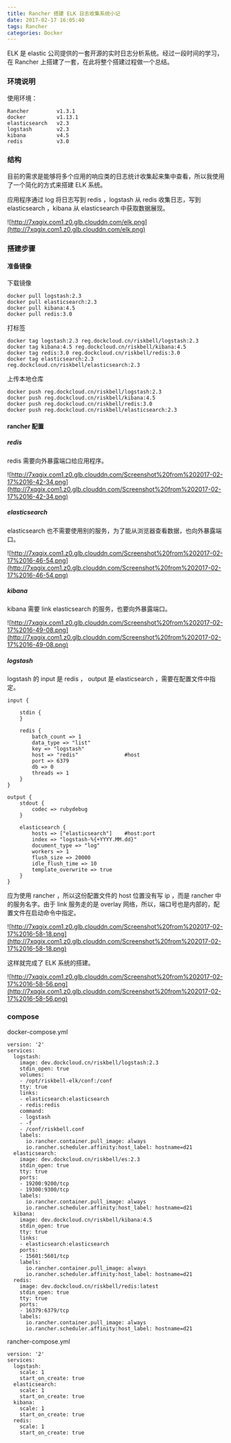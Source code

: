 ```yaml
---
title: Rancher 搭建 ELK 日志收集系统小记
date: 2017-02-17 16:05:40
tags: Rancher
categories: Docker
---
```


ELK 是 elastic 公司提供的一套开源的实时日志分析系统。经过一段时间的学习，在 Rancher 上搭建了一套，在此将整个搭建过程做一个总结。

<!-- more -->

### 环境说明

使用环境：
```
Rancher         v1.3.1
docker          v1.13.1
elasticsearch   v2.3
logstash        v2.3
kibana          v4.5
redis           v3.0
```

### 结构

目前的需求是能够将多个应用的响应类的日志统计收集起来集中查看，所以我使用了一个简化的方式来搭建 ELK 系统。

应用程序通过 log 将日志写到 redis ，logstash 从 redis 收集日志，写到 elasticsearch ，kibana 从 elasticsearch 中获取数据展现。

![http://7xqgix.com1.z0.glb.clouddn.com/elk.png](http://7xqgix.com1.z0.glb.clouddn.com/elk.png)

### 搭建步骤

#### 准备镜像

下载镜像
```shell
docker pull logstash:2.3
docker pull elasticsearch:2.3
docker pull kibana:4.5
docker pull redis:3.0
```
打标签
```shell
docker tag logstash:2.3 reg.dockcloud.cn/riskbell/logstash:2.3
docker tag kibana:4.5 reg.dockcloud.cn/riskbell/kibana:4.5
docker tag redis:3.0 reg.dockcloud.cn/riskbell/redis:3.0
docker tag elasticsearch:2.3 reg.dockcloud.cn/riskbell/elasticsearch:2.3
```
上传本地仓库
```shell
docker push reg.dockcloud.cn/riskbell/logstash:2.3
docker push reg.dockcloud.cn/riskbell/kibana:4.5
docker push reg.dockcloud.cn/riskbell/redis:3.0
docker push reg.dockcloud.cn/riskbell/elasticsearch:2.3
```

#### rancher 配置
##### redis

redis 需要向外暴露端口给应用程序。

![http://7xqgix.com1.z0.glb.clouddn.com/Screenshot%20from%202017-02-17%2016-42-34.png](http://7xqgix.com1.z0.glb.clouddn.com/Screenshot%20from%202017-02-17%2016-42-34.png)
##### elasticsearch

elasticsearch 也不需要使用别的服务，为了能从浏览器查看数据，也向外暴露端口。

![http://7xqgix.com1.z0.glb.clouddn.com/Screenshot%20from%202017-02-17%2016-46-54.png](http://7xqgix.com1.z0.glb.clouddn.com/Screenshot%20from%202017-02-17%2016-46-54.png)

##### kibana

kibana 需要 link elasticsearch 的服务，也要向外暴露端口。

![http://7xqgix.com1.z0.glb.clouddn.com/Screenshot%20from%202017-02-17%2016-49-08.png](http://7xqgix.com1.z0.glb.clouddn.com/Screenshot%20from%202017-02-17%2016-49-08.png)

##### logstash

logstash 的 input 是 redis ， output 是 elasticsearch ，需要在配置文件中指定。

```
input {

    stdin {
    }

    redis {
        batch_count => 1
        data_type => "list"
        key => "logstash"
        host => "redis"               #host
        port => 6379              
        db => 0
        threads => 1
    }
}

output {
    stdout {
        codec => rubydebug
    }

    elasticsearch {
        hosts => ["elasticsearch"]    #host:port
        index => "logstash-%{+YYYY.MM.dd}"
        document_type => "log"
        workers => 1
        flush_size => 20000
        idle_flush_time => 10
        template_overwrite => true
    }
}
```

应为使用 rancher ，所以这份配置文件的 host 位置没有写 ip ，而是 rancher 中的服务名字。由于 link 服务走的是 overlay 网络，所以，端口号也是内部的，配置文件在启动命令中指定。

![http://7xqgix.com1.z0.glb.clouddn.com/Screenshot%20from%202017-02-17%2016-58-18.png](http://7xqgix.com1.z0.glb.clouddn.com/Screenshot%20from%202017-02-17%2016-58-18.png)

这样就完成了 ELK 系统的搭建。

![http://7xqgix.com1.z0.glb.clouddn.com/Screenshot%20from%202017-02-17%2016-58-56.png](http://7xqgix.com1.z0.glb.clouddn.com/Screenshot%20from%202017-02-17%2016-58-56.png)

### compose
docker-compose.yml

```
version: '2'
services:
  logstash:
    image: dev.dockcloud.cn/riskbell/logstash:2.3
    stdin_open: true
    volumes:
    - /opt/riskbell-elk/conf:/conf
    tty: true
    links:
    - elasticsearch:elasticsearch
    - redis:redis
    command:
    - logstash
    - -f
    - /conf/riskbell.conf
    labels:
      io.rancher.container.pull_image: always
      io.rancher.scheduler.affinity:host_label: hostname=d21
  elasticsearch:
    image: dev.dockcloud.cn/riskbell/es:2.3
    stdin_open: true
    tty: true
    ports:
    - 19200:9200/tcp
    - 19300:9300/tcp
    labels:
      io.rancher.container.pull_image: always
      io.rancher.scheduler.affinity:host_label: hostname=d21
  kibana:
    image: dev.dockcloud.cn/riskbell/kibana:4.5
    stdin_open: true
    tty: true
    links:
    - elasticsearch:elasticsearch
    ports:
    - 15601:5601/tcp
    labels:
      io.rancher.container.pull_image: always
      io.rancher.scheduler.affinity:host_label: hostname=d21
  redis:
    image: dev.dockcloud.cn/riskbell/redis:latest
    stdin_open: true
    tty: true
    ports:
    - 16379:6379/tcp
    labels:
      io.rancher.container.pull_image: always
      io.rancher.scheduler.affinity:host_label: hostname=d21
```
rancher-compose.yml
```
version: '2'
services:
  logstash:
    scale: 1
    start_on_create: true
  elasticsearch:
    scale: 1
    start_on_create: true
  kibana:
    scale: 1
    start_on_create: true
  redis:
    scale: 1
    start_on_create: true
```
